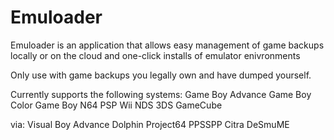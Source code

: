 # Emuloader
Emuloader is an application that allows easy management of game backups locally or on the cloud and one-click installs of emulator enivronments

Only use with game backups you legally own and have dumped yourself.

Currently supports the following systems:
Game Boy Advance
Game Boy Color
Game Boy
N64
PSP
Wii
NDS
3DS
GameCube

via:
Visual Boy Advance
Dolphin
Project64
PPSSPP
Citra
DeSmuME
